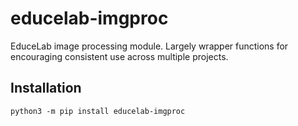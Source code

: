 # educelab-imgproc

EduceLab image processing module. Largely wrapper functions for encouraging
consistent use across multiple projects.

## Installation

```shell
python3 -m pip install educelab-imgproc
```